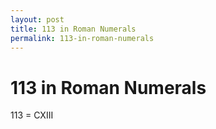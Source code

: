 ```yaml
---
layout: post
title: 113 in Roman Numerals
permalink: 113-in-roman-numerals
---
```


# 113 in Roman Numerals

113 = CXIII
